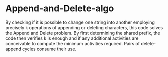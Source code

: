 # Append-and-Delete-algo
By checking if it is possible to change one string into another employing precisely k operations of appending or deleting characters, this code solves the Append and Delete problem. By first determining the shared prefix, the code then verifies k is enough and if any additional activities are conceivable to compute the minimum activities required. Pairs of delete-append cycles consume their use.
